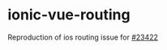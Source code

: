 # ionic-vue-routing

Reproduction of ios routing issue for [#23422](https://github.com/ionic-team/ionic-framework/issues/23422)
